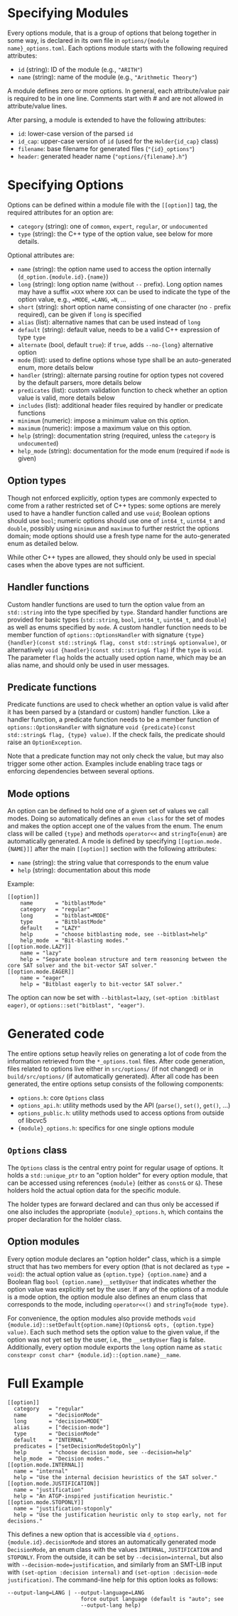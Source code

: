 Specifying Modules
==================

Every options module, that is a group of options that belong together in some
way, is declared in its own file in `options/{module name}_options.toml`. Each
options module starts with the following required attributes:

* `id` (string): ID of the module (e.g., `"ARITH"`)
* `name` (string): name of the module (e.g., `"Arithmetic Theory"`)

A module defines zero or more options.
In general, each attribute/value pair is required to be in one line. Comments
start with # and are not allowed in attribute/value lines.

After parsing, a module is extended to have the following attributes:

* `id`: lower-case version of the parsed `id`
* `id_cap`: upper-case version of `id` (used for the `Holder{id_cap}` class)
* `filename`: base filename for generated files (`"{id}_options"`)
* `header`: generated header name (`"options/{filename}.h"`)


Specifying Options
==================

Options can be defined within a module file with the `[[option]]` tag, the
required attributes for an option are:

* `category` (string): one of `common`, `expert`, `regular`, or `undocumented`
* `type` (string): the C++ type of the option value, see below for more details.

Optional attributes are:

* `name` (string): the option name used to access the option internally
  (`d_option.{module.id}.{name}`)
* `long` (string): long option name (without `--` prefix). Long option names may
  have a suffix `=XXX` where `XXX` can be used to indicate the type of the
  option value, e.g., `=MODE`, `=LANG`, `=N`, ...
* `short` (string): short option name consisting of one character (no `-` prefix
  required), can be given if `long` is specified
* `alias` (list): alternative names that can be used instead of `long`
* `default` (string): default value, needs to be a valid C++ expression of type
  `type`
* `alternate` (bool, default `true`): if `true`, adds `--no-{long}` alternative
  option
* `mode` (list): used to define options whose type shall be an auto-generated
  enum, more details below
* `handler` (string): alternate parsing routine for option types not covered by
  the default parsers, more details below
* `predicates` (list): custom validation function to check whether an option
  value is valid, more details below
* `includes` (list): additional header files required by handler or predicate
  functions
* `minimum` (numeric): impose a minimum value on this option.
* `maximum` (numeric): impose a maximum value on this option.
* `help` (string): documentation string (required, unless the `category` is
  `undocumented`)
* `help_mode` (string): documentation for the mode enum (required if `mode` is
  given)


Option types
------------

Though not enforced explicitly, option types are commonly expected to come from
a rather restricted set of C++ types:
some options are merely used to have a handler function called and use `void`;
Boolean options should use `bool`;
numeric options should use one of `int64_t`, `uint64_t` and `double`, possibly
using `minimum` and `maximum` to further restrict the options domain;
mode options should use a fresh type name for the auto-generated enum as
detailed below.

While other C++ types are allowed, they should only be used in special cases
when the above types are not sufficient.


Handler functions
-----------------

Custom handler functions are used to turn the option value from an `std::string`
into the type specified by `type`. Standard handler functions are provided for
basic types (`std::string`, `bool`, `int64_t`, `uint64_t`, and `double`) as
well as enums specified by `mode`. A custom handler function needs to be member
function of `options::OptionsHandler` with signature
`{type} {handler}(const std::string& flag, const std::string& optionvalue)`, or
alternatively `void {handler}(const std::string& flag)` if the `type` is `void`.
The parameter `flag` holds the actually used option name, which may be an alias
name, and should only be used in user messages.


Predicate functions
-------------------

Predicate functions are used to check whether an option value is valid after it
has been parsed by a (standard or custom) handler function. Like a handler
function, a predicate function needs to be a member function of
`options::OptionsHandler` with signature
`void {predicate}(const std::string& flag, {type} value)`.
If the check fails, the predicate should raise an `OptionException`.

Note that a predicate function may not only check the value, but may also
trigger some other action. Examples include enabling trace tags or enforcing
dependencies between several options.


Mode options
------------

An option can be defined to hold one of a given set of values we call modes.
Doing so automatically defines an `enum class` for the set of modes and makes
the option accept one of the values from the enum. The enum class will be called
`{type}` and methods `operator<<` and `stringTo{enum}` are automatically
generated. A mode is defined by specifying `[[option.mode.{NAME}]]` after the
main `[[option]]` section with the following attributes:

* `name` (string): the string value that corresponds to the enum value
* `help` (string): documentation about this mode

Example:

    [[option]]
        name       = "bitblastMode"
        category   = "regular"
        long       = "bitblast=MODE"
        type       = "BitblastMode"
        default    = "LAZY"
        help       = "choose bitblasting mode, see --bitblast=help"
        help_mode  = "Bit-blasting modes."
    [[option.mode.LAZY]]
        name = "lazy"
        help = "Separate boolean structure and term reasoning between the core SAT solver and the bit-vector SAT solver."
    [[option.mode.EAGER]]
        name = "eager"
        help = "Bitblast eagerly to bit-vector SAT solver."

The option can now be set with `--bitblast=lazy`, `(set-option :bitblast
eager)`, or `options::set("bitblast", "eager")`.


Generated code
==============

The entire options setup heavily relies on generating a lot of code from the
information retrieved from the `*_options.toml` files. After code generation,
files related to options live either in `src/options/` (if not changed) or in
`build/src/options/` (if automatically generated). After all code has been
generated, the entire options setup consists of the following components:

* `options.h`: core `Options` class
* `options_api.h`: utility methods used by the API (`parse()`, `set()`, `get()`,
  ...)
* `options_public.h`: utility methods used to access options from outside of
  libcvc5
* `{module}_options.h`: specifics for one single options module


`Options` class
---------------

The `Options` class is the central entry point for regular usage of options. It
holds a `std::unique_ptr` to an "option holder" for every option module, that
can be accessed using references `{module}` (either as `const&` or `&`). These
holders hold the actual option data for the specific module.

The holder types are forward declared and can thus only be accessed if one also
includes the appropriate `{module}_options.h`, which contains the proper
declaration for the holder class.


Option modules
--------------

Every option module declares an "option holder" class, which is a simple struct
that has two members for every option (that is not declared as `type = void`):
the actual option value as `{option.type} {option.name}` and a Boolean flag
`bool {option.name}__setByUser` that indicates whether the option value was
explicitly set by the user. If any of the options of a module is a mode option,
the option module also defines an enum class that corresponds to the mode,
including `operator<<()` and `stringTo{mode type}`.

For convenience, the option modules also provide methods `void
{module.id}::setDefault{option.name}(Options& opts, {option.type} value)`. Each
such method sets the option value to the given value, if the option was not yet
set by the user, i.e., the `__setByUser` flag is false. Additionally, every
option module exports the `long` option name as `static constexpr const char*
{module.id}::{option.name}__name`.


Full Example
============

    [[option]]
      category   = "regular"
      name       = "decisionMode"
      long       = "decision=MODE"
      alias      = ["decision-mode"]
      type       = "DecisionMode"
      default    = "INTERNAL"
      predicates = ["setDecisionModeStopOnly"]
      help       = "choose decision mode, see --decision=help"
      help_mode  = "Decision modes."
    [[option.mode.INTERNAL]]
      name = "internal"
      help = "Use the internal decision heuristics of the SAT solver."
    [[option.mode.JUSTIFICATION]]
      name = "justification"
      help = "An ATGP-inspired justification heuristic."
    [[option.mode.STOPONLY]]
      name = "justification-stoponly"
      help = "Use the justification heuristic only to stop early, not for decisions."

This defines a new option that is accessible via
`d_options.{module.id}.decisionMode` and stores an automatically generated mode
`DecisionMode`, an enum class with the values `INTERNAL`, `JUSTIFICATION` and
`STOPONLY`. From the outside, it can be set by `--decision=internal`, but also
with `--decision-mode=justification`, and similarly from an SMT-LIB input with
`(set-option :decision internal)` and `(set-option :decision-mode
justification)`. The command-line help for this option looks as follows:

    --output-lang=LANG | --output-language=LANG
                           force output language (default is "auto"; see
                           --output-lang help)
